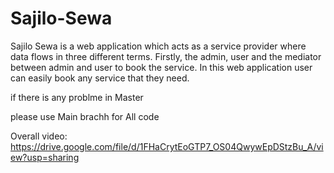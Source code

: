 # Sajilo-Sewa
Sajilo Sewa is a web application which acts as a service provider where data flows in three different terms. Firstly, the admin, user and the mediator between admin and user to book the service. In this web application user can easily book any service that they need.


if there is any problme in Master

please use Main brachh for All code

Overall video:
https://drive.google.com/file/d/1FHaCrytEoGTP7_OS04QwywEpDStzBu_A/view?usp=sharing
